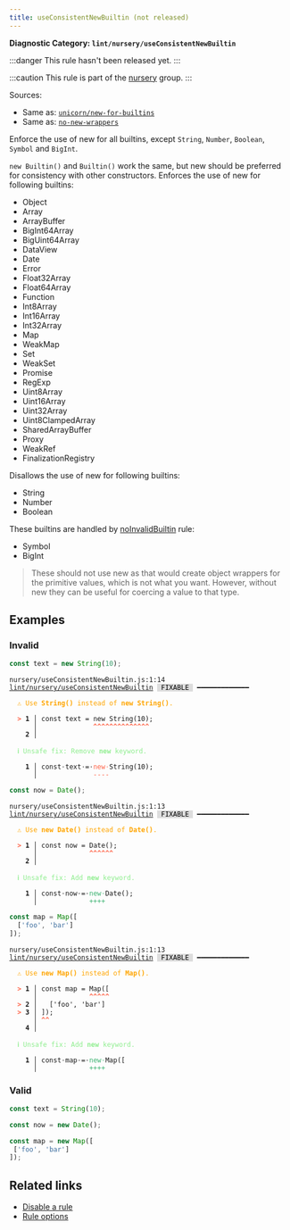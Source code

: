 ```yaml
---
title: useConsistentNewBuiltin (not released)
---
```


**Diagnostic Category: `lint/nursery/useConsistentNewBuiltin`**

:::danger
This rule hasn't been released yet.
:::

:::caution
This rule is part of the [nursery](/linter/rules/#nursery) group.
:::

Sources: 
- Same as: <a href="https://github.com/sindresorhus/eslint-plugin-unicorn/blob/main/docs/rules/new-for-builtins.md" target="_blank"><code>unicorn/new-for-builtins</code></a>
- Same as: <a href="https://eslint.org/docs/latest/rules/no-new-wrappers" target="_blank"><code>no-new-wrappers</code></a>

Enforce the use of new for all builtins, except `String`, `Number`, `Boolean`, `Symbol` and `BigInt`.

`new Builtin()` and `Builtin()` work the same, but new should be preferred for consistency with other constructors.
Enforces the use of new for following builtins:

- Object
- Array
- ArrayBuffer
- BigInt64Array
- BigUint64Array
- DataView
- Date
- Error
- Float32Array
- Float64Array
- Function
- Int8Array
- Int16Array
- Int32Array
- Map
- WeakMap
- Set
- WeakSet
- Promise
- RegExp
- Uint8Array
- Uint16Array
- Uint32Array
- Uint8ClampedArray
- SharedArrayBuffer
- Proxy
- WeakRef
- FinalizationRegistry

Disallows the use of new for following builtins:

- String
- Number
- Boolean

These builtins are handled by [noInvalidBuiltin](https://biomejs.dev/linter/rules/no-invalid-new-builtin/) rule:

- Symbol
- BigInt

>These should not use new as that would create object wrappers for the primitive values, which is not what you want. However, without new they can be useful for coercing a value to that type.


## Examples

### Invalid

```jsx
const text = new String(10);
```

<pre class="language-text"><code class="language-text">nursery/useConsistentNewBuiltin.js:1:14 <a href="https://biomejs.dev/linter/rules/use-consistent-new-builtin">lint/nursery/useConsistentNewBuiltin</a> <span style="color: #000; background-color: #ddd;"> FIXABLE </span> ━━━━━━━━━━━━━

<strong><span style="color: Orange;">  </span></strong><strong><span style="color: Orange;">⚠</span></strong> <span style="color: Orange;">Use </span><span style="color: Orange;"><strong>String()</strong></span><span style="color: Orange;"> instead of </span><span style="color: Orange;"><strong>new String()</strong></span><span style="color: Orange;">.</span>
  
<strong><span style="color: Tomato;">  </span></strong><strong><span style="color: Tomato;">&gt;</span></strong> <strong>1 │ </strong>const text = new String(10);
   <strong>   │ </strong>             <strong><span style="color: Tomato;">^</span></strong><strong><span style="color: Tomato;">^</span></strong><strong><span style="color: Tomato;">^</span></strong><strong><span style="color: Tomato;">^</span></strong><strong><span style="color: Tomato;">^</span></strong><strong><span style="color: Tomato;">^</span></strong><strong><span style="color: Tomato;">^</span></strong><strong><span style="color: Tomato;">^</span></strong><strong><span style="color: Tomato;">^</span></strong><strong><span style="color: Tomato;">^</span></strong><strong><span style="color: Tomato;">^</span></strong><strong><span style="color: Tomato;">^</span></strong><strong><span style="color: Tomato;">^</span></strong><strong><span style="color: Tomato;">^</span></strong>
    <strong>2 │ </strong>
  
<strong><span style="color: lightgreen;">  </span></strong><strong><span style="color: lightgreen;">ℹ</span></strong> <span style="color: lightgreen;">Unsafe fix</span><span style="color: lightgreen;">: </span><span style="color: lightgreen;">Remove </span><span style="color: lightgreen;"><strong>new</strong></span><span style="color: lightgreen;"> keyword.</span>
  
<strong>  </strong><strong>  1 │ </strong>const<span style="opacity: 0.8;">·</span>text<span style="opacity: 0.8;">·</span>=<span style="opacity: 0.8;">·</span><span style="color: Tomato;">n</span><span style="color: Tomato;">e</span><span style="color: Tomato;">w</span><span style="opacity: 0.8;"><span style="color: Tomato;">·</span></span>String(10);
<strong>  </strong><strong>    │ </strong>             <span style="color: Tomato;">-</span><span style="color: Tomato;">-</span><span style="color: Tomato;">-</span><span style="color: Tomato;">-</span>           
</code></pre>

```jsx
const now = Date();
```

<pre class="language-text"><code class="language-text">nursery/useConsistentNewBuiltin.js:1:13 <a href="https://biomejs.dev/linter/rules/use-consistent-new-builtin">lint/nursery/useConsistentNewBuiltin</a> <span style="color: #000; background-color: #ddd;"> FIXABLE </span> ━━━━━━━━━━━━━

<strong><span style="color: Orange;">  </span></strong><strong><span style="color: Orange;">⚠</span></strong> <span style="color: Orange;">Use </span><span style="color: Orange;"><strong>new Date()</strong></span><span style="color: Orange;"> instead of </span><span style="color: Orange;"><strong>Date()</strong></span><span style="color: Orange;">.</span>
  
<strong><span style="color: Tomato;">  </span></strong><strong><span style="color: Tomato;">&gt;</span></strong> <strong>1 │ </strong>const now = Date();
   <strong>   │ </strong>            <strong><span style="color: Tomato;">^</span></strong><strong><span style="color: Tomato;">^</span></strong><strong><span style="color: Tomato;">^</span></strong><strong><span style="color: Tomato;">^</span></strong><strong><span style="color: Tomato;">^</span></strong><strong><span style="color: Tomato;">^</span></strong>
    <strong>2 │ </strong>
  
<strong><span style="color: lightgreen;">  </span></strong><strong><span style="color: lightgreen;">ℹ</span></strong> <span style="color: lightgreen;">Unsafe fix</span><span style="color: lightgreen;">: </span><span style="color: lightgreen;">Add </span><span style="color: lightgreen;"><strong>new</strong></span><span style="color: lightgreen;"> keyword.</span>
  
<strong>  </strong><strong>  1 │ </strong>const<span style="opacity: 0.8;">·</span>now<span style="opacity: 0.8;">·</span>=<span style="opacity: 0.8;">·</span><span style="color: MediumSeaGreen;">n</span><span style="color: MediumSeaGreen;">e</span><span style="color: MediumSeaGreen;">w</span><span style="opacity: 0.8;"><span style="color: MediumSeaGreen;">·</span></span>Date();
<strong>  </strong><strong>    │ </strong>            <span style="color: MediumSeaGreen;">+</span><span style="color: MediumSeaGreen;">+</span><span style="color: MediumSeaGreen;">+</span><span style="color: MediumSeaGreen;">+</span>       
</code></pre>

```jsx
const map = Map([
  ['foo', 'bar']
]);
```

<pre class="language-text"><code class="language-text">nursery/useConsistentNewBuiltin.js:1:13 <a href="https://biomejs.dev/linter/rules/use-consistent-new-builtin">lint/nursery/useConsistentNewBuiltin</a> <span style="color: #000; background-color: #ddd;"> FIXABLE </span> ━━━━━━━━━━━━━

<strong><span style="color: Orange;">  </span></strong><strong><span style="color: Orange;">⚠</span></strong> <span style="color: Orange;">Use </span><span style="color: Orange;"><strong>new Map()</strong></span><span style="color: Orange;"> instead of </span><span style="color: Orange;"><strong>Map()</strong></span><span style="color: Orange;">.</span>
  
<strong><span style="color: Tomato;">  </span></strong><strong><span style="color: Tomato;">&gt;</span></strong> <strong>1 │ </strong>const map = Map([
   <strong>   │ </strong>            <strong><span style="color: Tomato;">^</span></strong><strong><span style="color: Tomato;">^</span></strong><strong><span style="color: Tomato;">^</span></strong><strong><span style="color: Tomato;">^</span></strong><strong><span style="color: Tomato;">^</span></strong>
<strong><span style="color: Tomato;">  </span></strong><strong><span style="color: Tomato;">&gt;</span></strong> <strong>2 │ </strong>  ['foo', 'bar']
<strong><span style="color: Tomato;">  </span></strong><strong><span style="color: Tomato;">&gt;</span></strong> <strong>3 │ </strong>]);
   <strong>   │ </strong><strong><span style="color: Tomato;">^</span></strong><strong><span style="color: Tomato;">^</span></strong>
    <strong>4 │ </strong>
  
<strong><span style="color: lightgreen;">  </span></strong><strong><span style="color: lightgreen;">ℹ</span></strong> <span style="color: lightgreen;">Unsafe fix</span><span style="color: lightgreen;">: </span><span style="color: lightgreen;">Add </span><span style="color: lightgreen;"><strong>new</strong></span><span style="color: lightgreen;"> keyword.</span>
  
<strong>  </strong><strong>  1 │ </strong>const<span style="opacity: 0.8;">·</span>map<span style="opacity: 0.8;">·</span>=<span style="opacity: 0.8;">·</span><span style="color: MediumSeaGreen;">n</span><span style="color: MediumSeaGreen;">e</span><span style="color: MediumSeaGreen;">w</span><span style="opacity: 0.8;"><span style="color: MediumSeaGreen;">·</span></span>Map([
<strong>  </strong><strong>    │ </strong>            <span style="color: MediumSeaGreen;">+</span><span style="color: MediumSeaGreen;">+</span><span style="color: MediumSeaGreen;">+</span><span style="color: MediumSeaGreen;">+</span>     
</code></pre>

### Valid

```jsx
const text = String(10);
```

```jsx
const now = new Date();
```

```jsx
const map = new Map([
 ['foo', 'bar']
]);
```

## Related links

- [Disable a rule](/linter/#disable-a-lint-rule)
- [Rule options](/linter/#rule-options)
